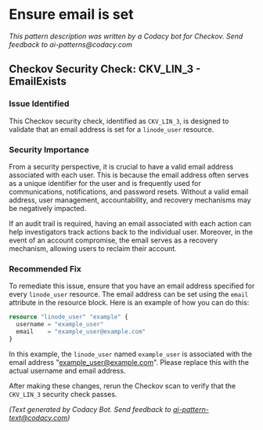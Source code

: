 # Ensure email is set

_This pattern description was written by a Codacy bot for Checkov. Send feedback to ai-patterns@codacy.com_

## Checkov Security Check: CKV_LIN_3 - EmailExists

### Issue Identified

This Checkov security check, identified as `CKV_LIN_3`, is designed to validate that an email address is set for a `linode_user` resource. 

### Security Importance

From a security perspective, it is crucial to have a valid email address associated with each user. This is because the email address often serves as a unique identifier for the user and is frequently used for communications, notifications, and password resets. Without a valid email address, user management, accountability, and recovery mechanisms may be negatively impacted. 

If an audit trail is required, having an email associated with each action can help investigators track actions back to the individual user. Moreover, in the event of an account compromise, the email serves as a recovery mechanism, allowing users to reclaim their account.

### Recommended Fix

To remediate this issue, ensure that you have an email address specified for every `linode_user` resource. The email address can be set using the `email` attribute in the resource block. Here is an example of how you can do this:

```terraform
resource "linode_user" "example" {
  username = "example_user"
  email    = "example_user@example.com"
}
```

In this example, the `linode_user` named `example_user` is associated with the email address "example_user@example.com". Please replace this with the actual username and email address.

After making these changes, rerun the Checkov scan to verify that the `CKV_LIN_3` security check passes.

_(Text generated by Codacy Bot. Send feedback to ai-pattern-text@codacy.com)_
